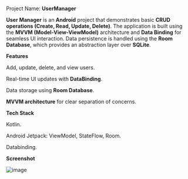 Project Name: **UserManager**

**User Manager** is an **Android** project that demonstrates basic **CRUD operations (Create, Read, Update, Delete)**.
The application is built using the **MVVM (Model-View-ViewModel)** architecture and **Data Binding** for seamless UI interaction.
Data persistence is handled using the **Room Database**, which provides an abstraction layer over **SQLite**.

**Features**

Add, update, delete, and view users.

Real-time UI updates with **DataBinding**.

Data storage using **Room Database**.

**MVVM architecture** for clear separation of concerns.

**Tech Stack**

Kotlin.

Android Jetpack: ViewModel, StateFlow, Room.

Databinding.

**Screenshot**

![image](https://github.com/user-attachments/assets/b0bac567-fc85-441d-a205-2e9dd738f383)
